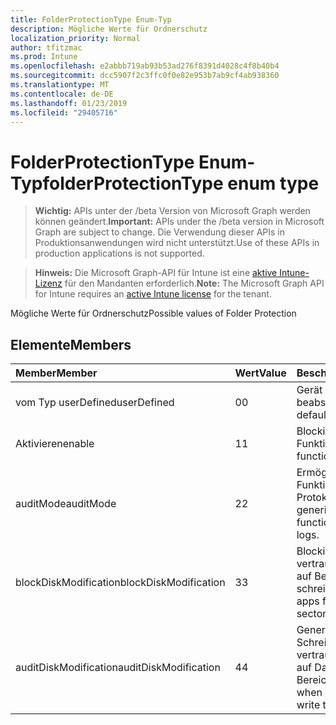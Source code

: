 ```yaml
---
title: FolderProtectionType Enum-Typ
description: Mögliche Werte für Ordnerschutz
localization_priority: Normal
author: tfitzmac
ms.prod: Intune
ms.openlocfilehash: e2abbb719ab93b53ad276f8391d4028c4f8b40b4
ms.sourcegitcommit: dcc5907f2c3ffc0f0e82e953b7ab9cf4ab938360
ms.translationtype: MT
ms.contentlocale: de-DE
ms.lasthandoff: 01/23/2019
ms.locfileid: "29405716"
---
```

# <a name="folderprotectiontype-enum-type"></a><span data-ttu-id="90974-103">FolderProtectionType Enum-Typ</span><span class="sxs-lookup"><span data-stu-id="90974-103">folderProtectionType enum type</span></span>

> <span data-ttu-id="90974-104">**Wichtig:** APIs unter der /beta Version von Microsoft Graph werden können geändert.</span><span class="sxs-lookup"><span data-stu-id="90974-104">**Important:** APIs under the /beta version in Microsoft Graph are subject to change.</span></span> <span data-ttu-id="90974-105">Die Verwendung dieser APIs in Produktionsanwendungen wird nicht unterstützt.</span><span class="sxs-lookup"><span data-stu-id="90974-105">Use of these APIs in production applications is not supported.</span></span>

> <span data-ttu-id="90974-106">**Hinweis:** Die Microsoft Graph-API für Intune ist eine [aktive Intune-Lizenz](https://go.microsoft.com/fwlink/?linkid=839381) für den Mandanten erforderlich.</span><span class="sxs-lookup"><span data-stu-id="90974-106">**Note:** The Microsoft Graph API for Intune requires an [active Intune license](https://go.microsoft.com/fwlink/?linkid=839381) for the tenant.</span></span>

<span data-ttu-id="90974-107">Mögliche Werte für Ordnerschutz</span><span class="sxs-lookup"><span data-stu-id="90974-107">Possible values of Folder Protection</span></span>

## <a name="members"></a><span data-ttu-id="90974-108">Elemente</span><span class="sxs-lookup"><span data-stu-id="90974-108">Members</span></span>
|<span data-ttu-id="90974-109">Member</span><span class="sxs-lookup"><span data-stu-id="90974-109">Member</span></span>|<span data-ttu-id="90974-110">Wert</span><span class="sxs-lookup"><span data-stu-id="90974-110">Value</span></span>|<span data-ttu-id="90974-111">Beschreibung</span><span class="sxs-lookup"><span data-stu-id="90974-111">Description</span></span>|
|:---|:---|:---|
|<span data-ttu-id="90974-112">vom Typ userDefined</span><span class="sxs-lookup"><span data-stu-id="90974-112">userDefined</span></span>|<span data-ttu-id="90974-113">0</span><span class="sxs-lookup"><span data-stu-id="90974-113">0</span></span>|<span data-ttu-id="90974-114">Gerät Standardwert, keine beabsichtigt.</span><span class="sxs-lookup"><span data-stu-id="90974-114">Device default value, no intent.</span></span>|
|<span data-ttu-id="90974-115">Aktivieren</span><span class="sxs-lookup"><span data-stu-id="90974-115">enable</span></span>|<span data-ttu-id="90974-116">1</span><span class="sxs-lookup"><span data-stu-id="90974-116">1</span></span>|<span data-ttu-id="90974-117">Blockiert Funktionalität.</span><span class="sxs-lookup"><span data-stu-id="90974-117">Block functionality.</span></span>|
|<span data-ttu-id="90974-118">auditMode</span><span class="sxs-lookup"><span data-stu-id="90974-118">auditMode</span></span>|<span data-ttu-id="90974-119">2</span><span class="sxs-lookup"><span data-stu-id="90974-119">2</span></span>|<span data-ttu-id="90974-120">Ermöglicht die Funktionalität, aber Protokolle zu generieren.</span><span class="sxs-lookup"><span data-stu-id="90974-120">Allow functionality but generate logs.</span></span>|
|<span data-ttu-id="90974-121">blockDiskModification</span><span class="sxs-lookup"><span data-stu-id="90974-121">blockDiskModification</span></span>|<span data-ttu-id="90974-122">3</span><span class="sxs-lookup"><span data-stu-id="90974-122">3</span></span>|<span data-ttu-id="90974-123">Blockieren von nicht vertrauenswürdigen apps auf Bereiche Datenträger schreiben.</span><span class="sxs-lookup"><span data-stu-id="90974-123">Block untrusted apps from writing to disk sectors.</span></span>|
|<span data-ttu-id="90974-124">auditDiskModification</span><span class="sxs-lookup"><span data-stu-id="90974-124">auditDiskModification</span></span>|<span data-ttu-id="90974-125">4</span><span class="sxs-lookup"><span data-stu-id="90974-125">4</span></span>|<span data-ttu-id="90974-126">Generieren Sie Protokolle Schreiben von nicht vertrauenswürdigen apps auf Datenträger Bereiche.</span><span class="sxs-lookup"><span data-stu-id="90974-126">Generate logs when untrusted apps write to disk sectors.</span></span>|




